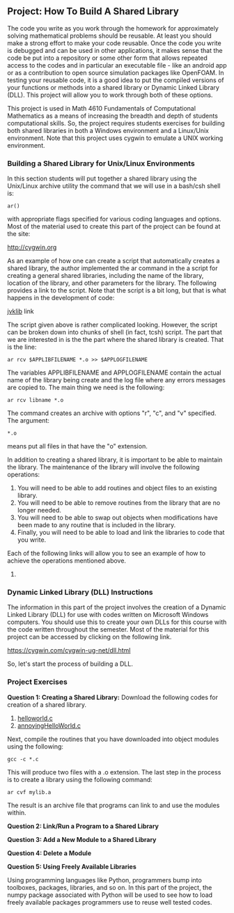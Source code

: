## Project: How To Build A Shared Library

The code you write as you work through the homework for approximately solving mathematical problems should be reusable. At
least you should make a strong effort to make your code reusable. Once the code you write is debugged and can be used in
other applications, it makes sense that the code be put into a repository or some other form that allows repeated access to
the codes and in particular an executable file - like an android app or as a contribution to open source simulation packages 
like OpenFOAM. In testing your reusable code, it is a good idea to put the compiled versions of your functions or methods into
a shared library or Dynamic Linked Library (DLL). This project will allow you to work through both of these options.

This project is used in Math 4610 Fundamentals of Computational Mathematics as a means of increasing the breadth and depth of
students computational skills. So, the project requires students exercises for building both shared libraries in both a Windows
environment and a Linux/Unix environment. Note that this project uses cygwin to emulate a UNIX working environment.

### Building a Shared Library for Unix/Linux Environments

In this section students will put together a shared library using the Unix/Linux archive utility the command that we will use
in a bash/csh shell is:

    ar()

with appropriate flags specified for various coding languages and options. Most of the material used to create this part of the
project can be found at the site:

http://cygwin.org

As an example of how one can create a script that automatically creates a shared library, the author implemented the ar command
in the a script for creating a general shared libraries, including the name of the library, location of the library, and other
parameters for the library. The following provides a link to the script. Note that the script is a bit long, but that is what
happens in the development of code:

[jvklib](https://jvkoebbe.github.io/math4610/projects/jvklib) link
    
The script given above is rather complicated looking. However, the script can be broken down into chunks of shell (in fact,
tcsh) script. The part that we are interested in is the the part where the shared library is created. That is the line:

    ar rcv $APPLIBFILENAME *.o >> $APPLOGFILENAME

The variables APPLIBFILENAME and APPLOGFILENAME contain the actual name of the library being create and the log file where any
errors messages are copied to. The main thing we need is the following:

    ar rcv libname *.o
    
The command creates an archive with options "r", "c", and "v" specified. The argument:

    *.o

means put all files in that have the "o" extension.

In addition to creating a shared library, it is important to be able to maintain the library. The maintenance of the library
will involve the following operations:

1. You will need to be able to add routines and object files to an existing library.
2. You will need to be able to remove routines from the library that are no longer needed.
3. You will need to be able to swap out objects when modifications have been made to any routine that is included in the
   library.
4. Finally, you will need to be able to load and link the libraries to code that you write.

Each of the following links will allow you to see an example of how to achieve the operations mentioned above.

1. 

### Dynamic Linked Library (DLL) Instructions

The information in this part of the project involves the creation of a Dynamic Linked Library (DLL) for use with codes written
on Microsoft Windows computers. You should use this to create your own DLLs for this course with the code written throughout
the semester. Most of the material for this project can be accessed by clicking on the following link.

https://cygwin.com/cygwin-ug-net/dll.html

So, let's start the process of building a DLL.

### Project Exercises

**Question 1: Creating a Shared Library:** Download the following codes for creation of a shared library.

1. [helloworld.c](https://jvkoebbe/math4610/projects/sharedLibraryProbject/helloWorld.c)
2. [annoyingHelloWorld.c](https://jvkoebbe/math4610/projects/sharedLibraryProject/annoyingHelloWorld.c)

Next, compile the routines that you have downloaded into object modules using the following:

    gcc -c *.c

This will produce two files with a .o extension. The last step in the process is to create a library using the following
command:

    ar cvf mylib.a

The result is an archive file that programs can link to and use the modules within.

**Question 2: Link/Run a Program to a Shared Library**

**Question 3: Add a New Module to a Shared Library**

**Question 4: Delete a Module**

**Question 5: Using Freely Available Libraries**

Using programming languages like Python, programmers bump into toolboxes, packages, libraries, and so on. In this part of the
project, the numpy package associated with Python will be used to see how to load freely available packages programmers use
to reuse well tested codes.
